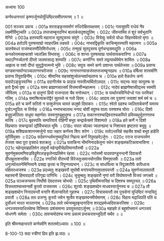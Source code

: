अध्यायः 100

कर्णवधानन्तरं कृष्णार्जुनयोर्युधिष्ठिरसमीपगमनम् ॥ 1 ॥

001	सञ्जय उवाच ।
001a	शरसङ्कृत्तवर्माणं रुधिरोक्षितवक्षसम् ।
001c	गतासुमपि राधेयं नैव लक्ष्मीर्विमुञ्चति ॥
002a	तप्तजाम्बूनदनिभं बालार्कसदृशद्युतिम् ।
002c	जीवन्तमिव तं शूरं सर्वभूतानि मेनिरे ॥
003a	हतस्यापि महाराज सूतपुत्रस्य संयुगे ।
003c	वित्रेसुः सर्वतो योधाः सिंहस्येवेतरे मृगाः ॥
004a	हतोऽपि पुरुषव्याघ्रो व्याहरन्निव लक्ष्यते ।
004c	नाभवद्विकृतिः काचिन्मृतस्यापि महात्मनः ॥
005a	चारुवेषधरं राजंश्चारुमौलिशिरोधरम् ।
005c	तन्मुखं सूतपुत्रस्य पूर्णचन्द्रसमद्युति ॥
006a	कनकोत्तमसह्काशो ज्वलन्निव विभावसुः ।
006c	स शान्तः पुरुषव्याघ्रः पार्थसायकवारिणा ॥
007a	यथाऽग्निर्ज्वलनो दीप्तो जलमासाद्य शाम्यति ।
007c	कर्णाग्निः समरे तद्वत्पार्थमेघेन शामितः ॥
008a	आहृत्य स यशो दीप्तं सुयुद्धेनात्मनो भुवि ।
008c	सपुत्रः समरे कर्णः प्रशान्तः पार्थतेजसा ॥
009a	प्रताप्य पाण्डवान्सर्वान्पाञ्चालानस्त्रतेजसा ।
009c	नानाभरणवान्रजंस्तप्तजाम्बूनदप्रभः ॥
010a	वर्षित्वा शरवर्षाणि प्रताप्य रिपुवाहिनीम् ।
010c	श्रीमानिव सहस्रांशुर्ज्वलन्सर्वान्प्रताप्य च ।
010e	हतो वैकर्तनः कर्णः पादपोऽङ्कुरवानिव ॥
011a	ददानीत्येव यः प्रादान्न नास्तीत्यर्थितोऽवदत् ।
011c	सद्भ्यः सदा सत्पुरुषः स हतो द्वैरथे वृषा ॥
012a	यस्य ब्राह्मणसात्सर्वं वित्तमासीन्महात्मनः ।
012c	नादेयं ब्राह्मणेष्वासीद्यस्य स्वमपि जीवितम् ॥
013a	स दातॄणां प्रियो राजन्दाता चैव मनोरथान् ।
013c	स पार्थास्त्रविनिर्दग्धो गतः परमिकां गतिम् ॥
014a	यमाश्रित्याकरोद्वैरं सुतस्ते स गतो दिवम् ।
014c	आदाय तव पुत्राणां जयाशां शर्म वर्म च ॥
015a	हते च कर्णे सरितो न सस्रुर्जगाम चास्तं कलुषो दिवाकरः ।
015c	श्वेतो ग्रहश्च ज्वलितार्कवर्णो यमस्य पुत्रोऽभ्युदितः स तिर्यक् ॥
016a	नभश्चचालाथ ननाद चोर्वी ववुश्च वाताः परुषाश्च घोराः ।
016c	दिशो बभूवुर्ज्वलिताः सधूमा महार्णवाः सस्वनुश्चुक्षुभुश्च ॥
017a	सकाननाश्चाद्रिवराश्चकम्पिरे प्रविव्यथुर्भूतगणाश्च मारिष ।
017c	बृहस्पतिः सम्परिवार्य रोहिणीं बभूव चन्द्रार्कसमो विशाम्पते ॥
018a	हते कर्णे न दिशो विप्रचाराः सचन्द्रार्का द्यौर्विचचाल भूमिः ।
018c	पपात चोल्का ज्वलनप्रभा च निशाचरा हृष्टतरा बभूवुः ॥
019a	शशिप्रकाशाननमर्जुनो यदा जहार कर्णस्य शिरः शरेण ।
019c	ततोऽन्तरिक्षे सहसैव शब्दो बभूव हाहेति सुरैर्विमुक्तः ॥
020a	सदेवगन्धर्वमनुष्यपूजितं निहत्य कर्णं रिपुमाहवेऽर्जुनः ।
020c	रराज राजन्परमेण तेजसा यथा पुरा वृत्रवधे शतक्रतुः ॥
021a	पताकिना भीमनिनादकेतुना रथेन शङ्खस्फटिकावभासिना ।
021c	महेन्द्रवाहप्रतिमेन तावुभौ महेन्द्रवीर्यप्रतिमानपौरुषौ ॥
022a	सुवर्णमुक्तामणिवज्रविद्रुमैरलङ्कृतेनाप्रतिमेन रंहसा ।
022c	नरोत्तमौ यादवपाण्डुनन्दनौ दिवाकरौ दीप्तहुताशनाविव ।
022e	रणाजिरे वीतभयौ विरेजतुःसमानयोगाविव विष्णुवासवैः ॥
023a	ततो धनुर्ज्यातलनेमिनिस्वनैः प्रसह्य कृत्वा च रिपून्गतप्रभान् ।
023c	स साधयित्वा च रिपूञ्शरौघैः कपिध्वजः पक्षिवरध्वजश्च ।
023e	प्रदध्मतुः शङ्खवरौ सुघोषौ मनांस्यरीणामुपतापयन्तौ ॥
024a	सुवर्णजालावततौ महास्वनौ हिमावदातौ परिगृह्य पाणिभिः ।
024c	चुचुम्बतुः शङ्खवरौ नृणां वरौ विघोषयन्तौ विजयं जगत्त्रये ॥
025a	पाञ्चजन्यस्य निर्घोषो देवदत्तस्य चोभयोः ।
025c	पृथिवीमन्तरिक्षं च दिशश्च समपूरयत् ॥
026a	वित्रस्ताश्चाभवन्सर्वे कुरवो राजसत्तम ।
026c	शूरयोः शङ्खशब्देन माधवस्यार्जुनस्य च ॥
027a	तौ शङ्खशब्देन निनादयन्तौ वनानि शैलान्सरितो गुहाश्च ।
027c	वित्रासयन्तौ तव पुत्रसेनां युधिष्ठिरं नन्दयितुं प्रयातौ ॥
028a	ततः प्रजग्मुः कुरवो जवेन श्रुत्वैव शङ्खस्वनमीर्यमाणम् ।
028c	विहाय मद्राधिपतिं पतिं च दुर्योधनं भारत भारतानाम् ॥
029a	ततो रथेनाम्बुदबृन्दनादिना शरद्यहर्मध्यदिवाकरत्विषा ।
029c	धनञ्जयस्याधिरथेश्च विस्मिताः प्रशंसमानाः प्रययुस्तदाऽर्जुनम् ॥
030a	महाहवे तं बहुशोभमानं धनञ्जयं योधगणैः समेताः ।
030c	तावन्वमोदंश्च जनाः प्रकामं प्रभाकरावभ्युदितौ यथैव ॥ ॥

इति श्रीमन्महाभारते कर्णपर्वणि शततमोऽध्यायः ॥ 100 ॥

8-100-13 सदा स्त्रीणां प्रिय इति झ.पाठः ॥
